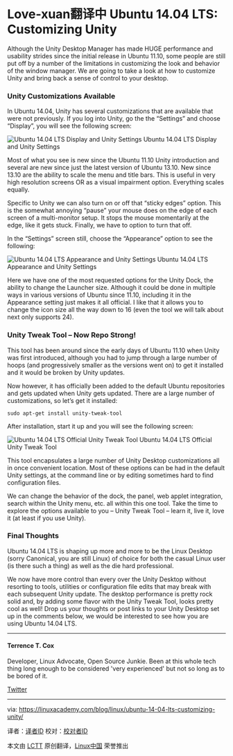  Love-xuan翻译中
 Ubuntu 14.04 LTS: Customizing Unity
================================================================================
Although the Unity Desktop Manager has made HUGE performance and usability strides since the initial release in Ubuntu 11.10, some people are still put off by a number of the limitations in customizing the look and behavior of the window manager. We are going to take a look at how to customize Unity and bring back a sense of control to your desktop.

### Unity Customizations Available ###

In Ubuntu 14.04, Unity has several customizations that are available that were not previously. If you log into Unity, go the the “Settings” and choose “Display”, you will see the following screen:

![Ubuntu 14.04 LTS Display and Unity Settings](https://linuxacademy.com/blog/wp-content/uploads/2014/06/unitysettings.png)
Ubuntu 14.04 LTS Display and Unity Settings

Most of what you see is new since the Ubuntu 11.10 Unity introduction and several are new since just the latest version of Ubuntu 13.10. New since 13.10 are the ability to scale the menu and title bars. This is useful in very high resolution screens OR as a visual impairment option. Everything scales equally.

Specific to Unity we can also turn on or off that “sticky edges” option. This is the somewhat annoying “pause” your mouse does on the edge of each screen of a multi-monitor setup. It stops the mouse momentarily at the edge, like it gets stuck. Finally, we have to option to turn that off.

In the “Settings” screen still, choose the “Appearance” option to see the following:

![Ubuntu 14.04 LTS Appearance and Unity Settings](https://linuxacademy.com/blog/wp-content/uploads/2014/06/unityappearance.png)
Ubuntu 14.04 LTS Appearance and Unity Settings

Here we have one of the most requested options for the Unity Dock, the ability to change the Launcher size. Although it could be done in multiple ways in various versions of Ubuntu since 11.10, including it in the Appearance setting just makes it all official. I like that it allows you to change the icon size all the way down to 16 (even the tool we will talk about next only supports 24).

### Unity Tweak Tool – Now Repo Strong! ###

This tool has been around since the early days of Ubuntu 11.10 when Unity was first introduced, although you had to jump through a large number of hoops (and progressively smaller as the versions went on) to get it installed and it would be broken by Unity updates.

Now however, it has officially been added to the default Ubuntu repositories and gets updated when Unity gets updated. There are a large number of customizations, so let’s get it installed:

    sudo apt-get install unity-tweak-tool

After installation, start it up and you will see the following screen:

![Ubuntu 14.04 LTS Official Unity Tweak Tool](https://linuxacademy.com/blog/wp-content/uploads/2014/06/unitytweaktool.png)
Ubuntu 14.04 LTS Official Unity Tweak Tool

This tool encapsulates a large number of Unity Desktop customizations all in once convenient location. Most of these options can be had in the default Unity settings, at the command line or by editing sometimes hard to find configuration files.

We can change the behavior of the dock, the panel, web applet integration, search within the Unity menu, etc. all within this one tool. Take the time to explore the options available to you – Unity Tweak Tool – learn it, live it, love it (at least if you use Unity).

### Final Thoughts ###

Ubuntu 14.04 LTS is shaping up more and more to be the Linux Desktop (sorry Canonical, you are still Linux) of choice for both the casual Linux user (is there such a thing) as well as the die hard professional.

We now have more control than every over the Unity Desktop without resorting to tools, utilities or configuration file edits that may break with each subsequent Unity update. The desktop performance is pretty rock solid and, by adding some flavor with the Unity Tweak Tool, looks pretty cool as well! Drop us your thoughts or post links to your Unity Desktop set up in the comments below, we would be interested to see how you are using Ubuntu 14.04 LTS.

----------

#### Terrence T. Cox ####

Developer, Linux Advocate, Open Source Junkie. Been at this whole tech thing long enough to be considered 'very experienced' but not so long as to be bored of it. 

[Twitter][1]

--------------------------------------------------------------------------------

via: https://linuxacademy.com/blog/linux/ubuntu-14-04-lts-customizing-unity/

译者：[译者ID](https://github.com/译者ID) 校对：[校对者ID](https://github.com/校对者ID)

本文由 [LCTT](https://github.com/LCTT/TranslateProject) 原创翻译，[Linux中国](http://linux.cn/) 荣誉推出

[1]:https://twitter.com/mourngrymtc/
